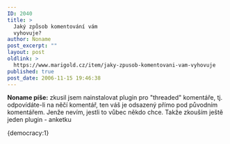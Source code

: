 ```yaml
---
ID: 2040
title: >
  Jaký způsob komentování vám
  vyhovuje?
author: Noname
post_excerpt: ""
layout: post
oldlink: >
  https://www.marigold.cz/item/jaky-zpusob-komentovani-vam-vyhovuje
published: true
post_date: 2006-11-15 19:46:38
---
```

<texy>**Noname píše:** zkusil jsem nainstalovat plugin pro "threaded" komentáře, tj. odpovídáte-li na něčí komentář, ten váš je odsazený přímo pod původním komentářem. Jenže nevím, jestli to vůbec někdo chce. Takže zkouším ještě jeden plugin - anketku

<div>{democracy:1}</div>